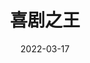 ---
layout: movie-review
title: 喜剧之王
description: >
  意外地觉得还不错。
category: 电影
img: assets/img/movie/2022/喜剧之王.webp
star: 5
date: 2022-03-17
---